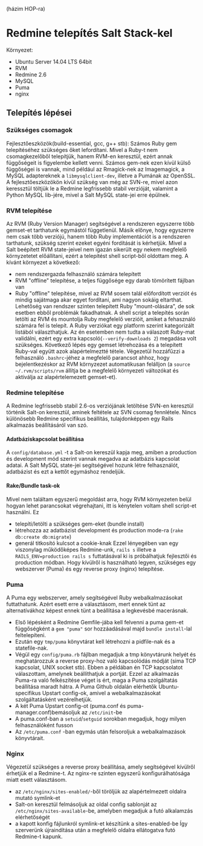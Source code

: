 (házim HOP-ra)
# Redmine telepítés Salt Stack-kel

Környezet:
* Ubuntu Server 14.04 LTS 64bit
* RVM
* Redmine 2.6
* MySQL
* Puma
* nginx

## Telepítés lépései
### Szükséges csomagok
Fejlesztőeszközök(build-essential, gcc, g++ stb): Számos Ruby gem telepítéséhez szükséges őket lefordítani. Mivel a Ruby-t nem csomagkezelőből telepítjük, hanem RVM-en keresztül, ezért annak függőségeit is figyelembe kellett venni. Számos gem-nek ezen kívül külső függőségei is vannak, mind például az Rmagick-nek az Imagemagick, a MySQL adaptereknek a `libmysqlclient-dev`, illetve a Pumának az OpenSSL.
A fejlesztőeszközökön kívül szükség van még az SVN-re, mivel azon keressztül töltjük le a Redmine legfrissebb stabil verzióját, valamint a Python MySQL lib-jére, mivel a Salt MySQL state-jei erre épülnek.
### RVM telepítése
Az RVM (Ruby Version Manager) segítségével a rendszeren egyszerre több gemset-et tarthatunk egymástól függetlenül. Másik előnye, hogy egyszerre nem csak több verziójú, hanem több Ruby implementációt is a rendszeren tarthatunk, szükség szerint ezeket egyéni fordítását is kérhetjük.
Mivel a Salt beépített RVM state-jeivel nem igazán sikerült egy nekem megfelelő környzetetet előállítani, ezért a telepítést shell script-ből oldottam meg. A kívánt környezet a következő:
* nem rendszergazda felhasználó számára telepített
* RVM "offline" telepítése, a teljes függősége egy darab tömörített fájlban van
* Ruby "offline" telepítése, mivel az RVM sosem talál előfordított verziót és mindig sajátmaga akar egyet fordítani, ami nagyon sokáig eltarthat. Lehetőség van rendszer szinten telepített Ruby "mount-olására", de sok esetben ebből problémák fakadhatnak.
A shell script a telepítés során letölti az RVM és mountolja Ruby megfelelő verzióit, amiket a fehasználó számára fel is telepít. A Ruby verziókat egy platform szerint kategorizált listából választhatjuk. Az én esetemben nem tudta a válaszott Ruby-mat validálni, ezért egy extra kapcsoló(`--verify-downloads 2`) megadása volt szükséges. Következő lépés egy gemset létrehozása és a telepített Ruby-val együtt azok alapértelmeztté tétele. Végezetül hozzáfűzzi a felhasználó `.bashrc`-jéhez a megfelelő parancsot ahhoz, hogy bejelentkezéskor az RVM környzezet automatikusan felálljon (a `source ~/.rvm/scripts/rvm` állítja be a megfelelő környezeti változókat és aktiválja az alapértelemezett gemset-et).
### Redmine telepítése
A Redmine legfrissebb stabil 2.6-os verziójának letöltése SVN-en keresztül történik Salt-on keresztül, aminek feltétele az SVN csomag fennlétele. Nincs különösebb Redmine specifikus beállítás, tulajdonképpen egy Rails alkalmazás beállításáról van szó.
#### Adatbáziskapcsolat beállítása
A `config/database.yml` -t a Salt-on kereszül kapja meg, amiben a production és development mód szerint vannak megadva az adatbázis kapcsolat adatai.
A Salt MySQL state-jei segítségével hozunk létre felhasználót, adatbázist és ezt a kettőt egymáshoz rendeljük.
#### Rake/Bundle task-ok
Mivel nem találtam egyszerű megoldást arra, hogy RVM környezeten belül hogyan lehet parancsokat végrehajtani, itt is kénytelen voltam shell script-et használni. Ez
* telepíti/letölti a szükséges gem-eket (bundle install)
* létrehozza az adatbázist development és production mode-ra (`rake db:create db:migrate`)
* generál titkosító kulcsot a cookie-knak
Ezzel lényegében van egy viszonylag működőképes Redmine-unk, `rails s` illetve a `RAILS_ENV=production rails s` futtatásával ki is próbálhatjuk fejlesztői és production módban.
Hogy kívülről is használható legyen, szükséges egy webszerver (Puma) és egy reverse proxy (nginx) telepítése.
### Puma
A Puma egy webszerver, amely segítségével Ruby webalkalmazásokat futtathatunk. Azért esett erre a választásom, mert ennek tünt az alternatívákhoz képest ennek tünt a beállítása a legkevésbé macerásnak.
* Első lépésként a Redmine Gemfile-jába kell felvenni a puma gem-et függőségként a `gem "puma"` sor hozzáadásával majd `bundle install`-lal feltelepíteni.
* Ezután egy `tmp/puma` könyvtárat kell létrehozni a pidfile-nak és a statefile-nak.
* Végül egy `config/puma.rb` fájlban megadjuk a tmp könyvtárunk helyét és meghatározzuk a reverse proxy-hoz való kapcsolódás módját (sima TCP kapcsolat, UNIX socket stb). Ebben a példában én TCP kapcsolatot válaszottam, amelynek beállíthatjuk a portját.
Ezzel az alkalmazás Puma-ra való felkészítése véget is ért, maga a Puma szolgáltatás beállítása maradt hátra.
A Puma Github oldalán elérhetők Ubuntu-specifikus Upstart config-ok, amivel a webalkalmazásokat szolgáltatásként vezérelhetjük.
* A két Puma Upstart config-ot (puma.conf és puma-manager.conf)bemásoljuk az `/etc/init`-be
* A puma.conf-ban a `setuid`/`setguid` sorokban megadjuk, hogy milyen felhasználóként fusson
* Az `/etc/puma.conf` -ban egymás után felsoroljuk a webalkalmazások könyvtárait.
### Nginx
Végezetül szükséges a reverse proxy beállítása, amely segítségével kívülről érhetjük el a Redmine-t. Az nginx-re szinten egyszerű konfigurálhatósága miatt esett választásom.
* az `/etc/nginx/sites-enabled/`-ből töröljük az alapértelmezett oldalra mutató symlink-et
* Salt-on keresztül felmásoljuk az oldal config sablonját az `/etc/nginx/sites-available`-be, amelyben megadjuk a futó alkalamzás elérhetőségét
* a kapott konfig fájlunkról symlink-et készítünk a sites-enabled-be
Így szerverünk újraindítása után a megfelelő oldalra ellátogatva futó Redmine-t kapunk.